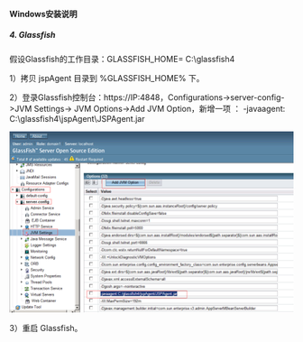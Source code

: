 #### Windows安装说明
##### 4. Glassfish
假设Glassfish的工作目录：GLASSFISH_HOME= C:\glassfish4

1）拷贝 jspAgent 目录到 %GLASSFISH_HOME% 下。

2）登录Glassfish控制台：https://IP:4848，Configurations->server-config->JVM Settings-> JVM Options->Add JVM Option，新增一项 ：
-javaagent: C:\glassfish4\jspAgent\JSPAgent.jar

![](/assets/Windows_Glassfish_1.png)

3）重启 Glassfish。

